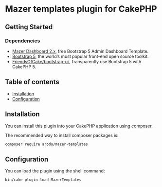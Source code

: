 # Mazer templates plugin for CakePHP

## Getting Started

### Dependencies

- [Mazer Dashboard 2.x](http://zuramai.github.io/mazer), free Bootstrap 5 Admin Dashboard Template.
- [Bootstrap 5](https://getbootstrap.com/docs/5.0/getting-started/introduction/), the world’s most popular front-end open source toolkit.
- [FriendsOfCake/bootstrap-ui](https://github.com/FriendsOfCake/bootstrap-ui), Transparently use Bootstrap 5 with CakePHP 5.

## Table of contents

- [Installation](#installation)
- [Configuration](#configuration)

## Installation

You can install this plugin into your CakePHP application using [composer](https://getcomposer.org).

The recommended way to install composer packages is:

```bash
composer require arodu/mazer-templates
```

## Configuration

You can load the plugin using the shell command:

```bash
bin/cake plugin load MazerTemplates
```
